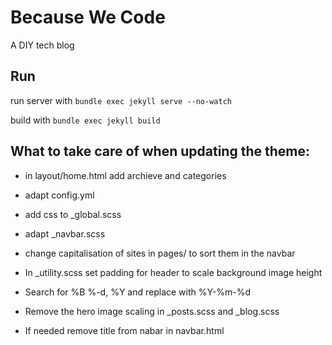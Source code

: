 # Because We Code

A DIY tech blog

## Run
run server with `bundle exec jekyll serve --no-watch`

build with `bundle exec jekyll build`


## What to take care of when updating the theme:

* in layout/home.html add archieve and categories

* adapt config.yml

* add css to _global.scss
* adapt _navbar.scss
* change capitalisation of sites in pages/ to sort them in the navbar
* In _utility.scss set padding for header to scale background image height

* Search for %B %-d, %Y and replace with %Y-%m-%d

* Remove the hero image scaling in _posts.scss and _blog.scss
* If needed remove title from nabar in navbar.html